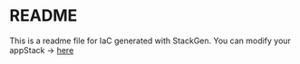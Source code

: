 # README
This is a readme file for IaC generated with StackGen.
You can modify your appStack -> [here](http://stage.dev.stackgen.com/appstacks/a72b31b8-102d-4bfd-a662-ffca01fd4205)
